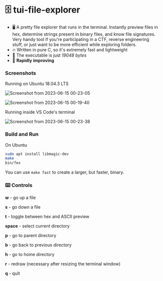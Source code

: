 # 🗄️ tui-file-explorer

- 🖥️ A pretty file explorer that runs in the terminal. Instantly preview files in hex, determine strings present in binary files, and know file signatures. Very handy tool if you're participating in a CTF, reverse engineering stuff, or just want to be more efficient while exploring folders.
- 🔥 Written in pure C, so it's extremely fast and lightweight
- 🥦 The executable is just *19048 bytes*
- 🚀 **Rapidly improving**

### Screenshots

Running on Ubuntu 18.04.3 LTS

![Screenshot from 2023-06-15 00-23-05](https://github.com/hathibelagal-dev/tui-file-explorer/assets/42626106/dd88cb2e-4c64-4e91-8fb4-1120c8a54fdd)

![Screenshot from 2023-06-15 00-19-40](https://github.com/hathibelagal-dev/tui-file-explorer/assets/42626106/8b573821-7083-433b-ac9b-bf17b8f18e1a)

Running inside VS Code's terminal

![Screenshot from 2023-06-15 00-23-38](https://github.com/hathibelagal-dev/tui-file-explorer/assets/42626106/50c9e48a-91e8-4684-889f-8571be6b8e1e)

### Build and Run

On Ubuntu

```bash
sudo apt install libmagic-dev
make
bin/fex
```
You can use `make fast` to create a larger, but faster, binary.

### ⌨️ Controls

**w** - go up a file

**s** - go down a file

**t** - toggle between hex and ASCII preview

**space** - select current directory

**p** - go to parent directory

**b** - go back to previous directory

**h** - go to home directory

**r** - redraw (necessary after resizing the terminal window)

**q** - quit

